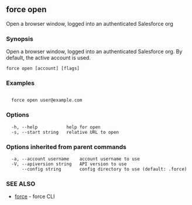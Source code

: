 ## force open

Open a browser window, logged into an authenticated Salesforce org

### Synopsis


Open a browser window, logged into an authenticated Salesforce org.
By default, the active account is used.


```
force open [account] [flags]
```

### Examples

```

  force open user@example.com

```

### Options

```
  -h, --help           help for open
  -s, --start string   relative URL to open
```

### Options inherited from parent commands

```
  -a, --account username    account username to use
  -V, --apiversion string   API version to use
      --config string       config directory to use (default: .force)
```

### SEE ALSO

* [force](force.md)	 - force CLI

